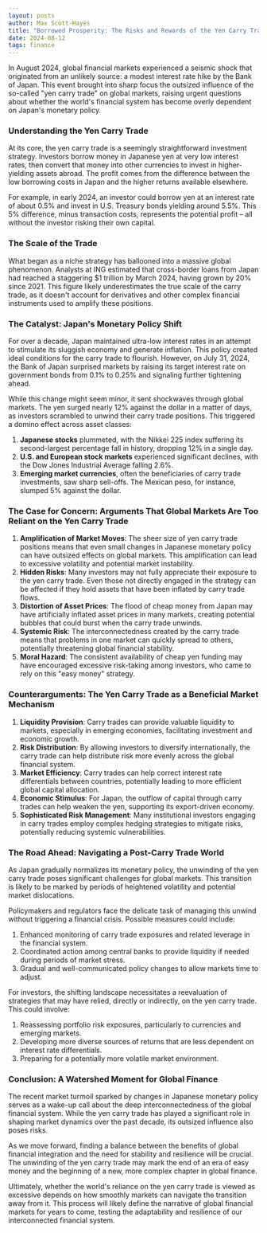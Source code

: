 ```yaml
---
layout: posts
author: Max Scott-Hayes
title: "Borrowed Prosperity: The Risks and Rewards of the Yen Carry Trade"
date: 2024-08-12
tags: finance
---
```

In August 2024, global financial markets experienced a seismic shock that originated from an unlikely source: a modest interest rate hike by the Bank of Japan. This event brought into sharp focus the outsized influence of the so-called "yen carry trade" on global markets, raising urgent questions about whether the world's financial system has become overly dependent on Japan's monetary policy.

### Understanding the Yen Carry Trade

At its core, the yen carry trade is a seemingly straightforward investment strategy. Investors borrow money in Japanese yen at very low interest rates, then convert that money into other currencies to invest in higher-yielding assets abroad. The profit comes from the difference between the low borrowing costs in Japan and the higher returns available elsewhere.

For example, in early 2024, an investor could borrow yen at an interest rate of about 0.5% and invest in U.S. Treasury bonds yielding around 5.5%. This 5% difference, minus transaction costs, represents the potential profit – all without the investor risking their own capital.

### The Scale of the Trade

What began as a niche strategy has ballooned into a massive global phenomenon. Analysts at ING estimated that cross-border loans from Japan had reached a staggering $1 trillion by March 2024, having grown by 20% since 2021. This figure likely underestimates the true scale of the carry trade, as it doesn't account for derivatives and other complex financial instruments used to amplify these positions.

### The Catalyst: Japan's Monetary Policy Shift

For over a decade, Japan maintained ultra-low interest rates in an attempt to stimulate its sluggish economy and generate inflation. This policy created ideal conditions for the carry trade to flourish. However, on July 31, 2024, the Bank of Japan surprised markets by raising its target interest rate on government bonds from 0.1% to 0.25% and signaling further tightening ahead.

While this change might seem minor, it sent shockwaves through global markets. The yen surged nearly 12% against the dollar in a matter of days, as investors scrambled to unwind their carry trade positions. This triggered a domino effect across asset classes:

1. **Japanese stocks** plummeted, with the Nikkei 225 index suffering its second-largest percentage fall in history, dropping 12% in a single day.
2. **U.S. and European stock markets** experienced significant declines, with the Dow Jones Industrial Average falling 2.6%.
3. **Emerging market currencies**, often the beneficiaries of carry trade investments, saw sharp sell-offs. The Mexican peso, for instance, slumped 5% against the dollar.

### The Case for Concern: Arguments That Global Markets Are Too Reliant on the Yen Carry Trade

1. **Amplification of Market Moves**: The sheer size of yen carry trade positions means that even small changes in Japanese monetary policy can have outsized effects on global markets. This amplification can lead to excessive volatility and potential market instability.
2. **Hidden Risks**: Many investors may not fully appreciate their exposure to the yen carry trade. Even those not directly engaged in the strategy can be affected if they hold assets that have been inflated by carry trade flows.
3. **Distortion of Asset Prices**: The flood of cheap money from Japan may have artificially inflated asset prices in many markets, creating potential bubbles that could burst when the carry trade unwinds.
4. **Systemic Risk**: The interconnectedness created by the carry trade means that problems in one market can quickly spread to others, potentially threatening global financial stability.
5. **Moral Hazard**: The consistent availability of cheap yen funding may have encouraged excessive risk-taking among investors, who came to rely on this "easy money" strategy.

### Counterarguments: The Yen Carry Trade as a Beneficial Market Mechanism

1. **Liquidity Provision**: Carry trades can provide valuable liquidity to markets, especially in emerging economies, facilitating investment and economic growth.
2. **Risk Distribution**: By allowing investors to diversify internationally, the carry trade can help distribute risk more evenly across the global financial system.
3. **Market Efficiency**: Carry trades can help correct interest rate differentials between countries, potentially leading to more efficient global capital allocation.
4. **Economic Stimulus**: For Japan, the outflow of capital through carry trades can help weaken the yen, supporting its export-driven economy.
5. **Sophisticated Risk Management**: Many institutional investors engaging in carry trades employ complex hedging strategies to mitigate risks, potentially reducing systemic vulnerabilities.

### The Road Ahead: Navigating a Post-Carry Trade World

As Japan gradually normalizes its monetary policy, the unwinding of the yen carry trade poses significant challenges for global markets. This transition is likely to be marked by periods of heightened volatility and potential market dislocations.

Policymakers and regulators face the delicate task of managing this unwind without triggering a financial crisis. Possible measures could include:

1. Enhanced monitoring of carry trade exposures and related leverage in the financial system.
2. Coordinated action among central banks to provide liquidity if needed during periods of market stress.
3. Gradual and well-communicated policy changes to allow markets time to adjust.

For investors, the shifting landscape necessitates a reevaluation of strategies that may have relied, directly or indirectly, on the yen carry trade. This could involve:

1. Reassessing portfolio risk exposures, particularly to currencies and emerging markets.
2. Developing more diverse sources of returns that are less dependent on interest rate differentials.
3. Preparing for a potentially more volatile market environment.

### Conclusion: A Watershed Moment for Global Finance

The recent market turmoil sparked by changes in Japanese monetary policy serves as a wake-up call about the deep interconnectedness of the global financial system. While the yen carry trade has played a significant role in shaping market dynamics over the past decade, its outsized influence also poses risks.

As we move forward, finding a balance between the benefits of global financial integration and the need for stability and resilience will be crucial. The unwinding of the yen carry trade may mark the end of an era of easy money and the beginning of a new, more complex chapter in global finance.

Ultimately, whether the world's reliance on the yen carry trade is viewed as excessive depends on how smoothly markets can navigate the transition away from it. This process will likely define the narrative of global financial markets for years to come, testing the adaptability and resilience of our interconnected financial system.